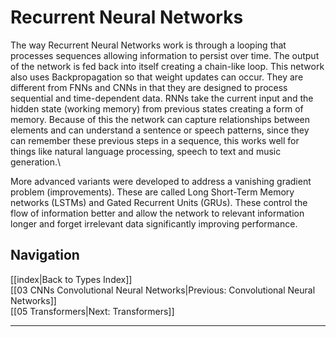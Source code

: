 # Recurrent Neural Networks

The way Recurrent Neural Networks work is through a looping that processes sequences allowing information to persist over time. The output of the network is fed back into itself creating a chain-like loop. This network also uses Backpropagation so that weight updates can occur.  They are different from FNNs and CNNs in that they are designed to process sequential and time-dependent data. RNNs take the current input and the hidden state (working memory) from previous states creating a form of memory. Because of this the network can capture relationships between elements and can understand a sentence or speech patterns, since they can remember these previous steps in a sequence, this works well for things like natural language processing, speech to text and music generation.\
 
More advanced variants were developed to address a vanishing gradient problem (improvements). These are called Long Short-Term Memory networks (LSTMs) and Gated Recurrent Units (GRUs). These control the flow of information better and allow the network to relevant information longer and forget irrelevant data significantly improving performance.


## Navigation
[[index|Back to Types Index]]  
[[03 CNNs Convolutional Neural Networks|Previous: Convolutional Neural Networks]]  
[[05 Transformers|Next: Transformers]]

---
